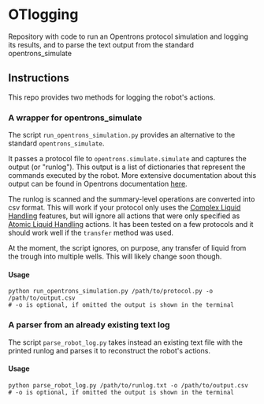 # OTlogging

Repository with code to run an Opentrons protocol simulation and logging its results,
and to parse the text output from the standard opentrons_simulate

Instructions
------------

This repo provides two methods for logging the robot's actions.

### A wrapper for opentrons_simulate

The script `run_opentrons_simulation.py` provides an alternative to the standard `opentrons_simulate`.

It passes a protocol file to `opentrons.simulate.simulate` and captures the output (or "runlog").
This output is a list of dictionaries that represent the commands executed by the robot.
More extensive documentation about this output can be found in Opentrons documentation [here](https://docs.opentrons.com/v1/api.html#opentrons.simulate.simulate).

The runlog is scanned and the summary-level operations are converted into csv format. This will work if your protocol only uses the [Complex Liquid Handling](https://docs.opentrons.com/v1/complex_commands.html) features, but will ignore all actions that were only specified as [Atomic Liquid Handling](https://docs.opentrons.com/v1/atomic_commands.html) actions.
It has been tested on a few protocols and it should work well if the `transfer` method was used.

At the moment, the script ignores, on purpose, any transfer of liquid from the trough into multiple wells.
This will likely change soon though.

#### Usage
```
python run_opentrons_simulation.py /path/to/protocol.py -o /path/to/output.csv
# -o is optional, if omitted the output is shown in the terminal
```


### A parser from an already existing text log

The script `parse_robot_log.py` takes instead an existing text file with the printed runlog and parses it to reconstruct the robot's actions.

#### Usage
```
python parse_robot_log.py /path/to/runlog.txt -o /path/to/output.csv
# -o is optional, if omitted the output is shown in the terminal
```
